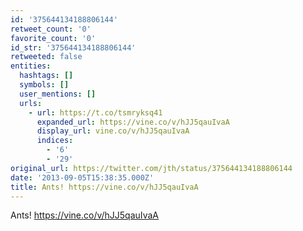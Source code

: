 ```yaml
---
id: '375644134188806144'
retweet_count: '0'
favorite_count: '0'
id_str: '375644134188806144'
retweeted: false
entities:
  hashtags: []
  symbols: []
  user_mentions: []
  urls:
    - url: https://t.co/tsmryksq41
      expanded_url: https://vine.co/v/hJJ5qauIvaA
      display_url: vine.co/v/hJJ5qauIvaA
      indices:
        - '6'
        - '29'
original_url: https://twitter.com/jth/status/375644134188806144
date: '2013-09-05T15:38:35.000Z'
title: Ants! https://vine.co/v/hJJ5qauIvaA
---
```


Ants! https://vine.co/v/hJJ5qauIvaA